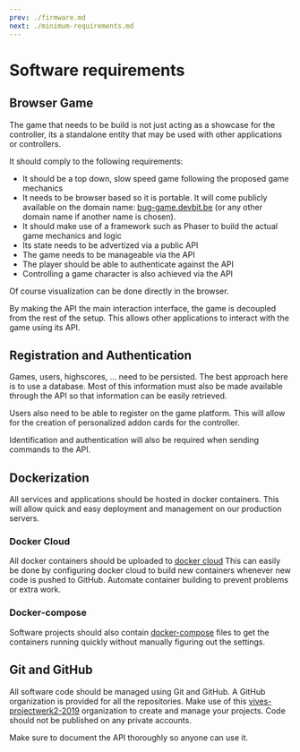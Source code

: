 ```yaml
---
prev: ./firmware.md
next: ./minimum-requirements.md
---
```


# Software requirements

## Browser Game

The game that needs to be build is not just acting as a showcase for the controller, its a standalone entity that may be used with other applications or controllers.

It should comply to the following requirements:

* It should be a top down, slow speed game following the proposed game mechanics
* It needs to be browser based so it is portable. It will come publicly available on the domain name: [bug-game.devbit.be](https://bug-game.devbit.be) (or any other domain name if another name is chosen).
* It should make use of a framework such as Phaser to build the actual game mechanics and logic
* Its state needs to be advertized via a public API
* The game needs to be manageable via the API
* The player should be able to authenticate against the API
* Controlling a game character is also achieved via the API

Of course visualization can be done directly in the browser.

By making the API the main interaction interface, the game is decoupled from the rest of the setup. This allows other applications to interact with the game using its API.

## Registration and Authentication

Games, users, highscores, ... need to be persisted. The best approach here is to use a database. Most of this information must also be made available through the API so that information can be easily retrieved.

Users also need to be able to register on the game platform. This will allow for the creation of personalized addon cards for the controller.

Identification and authentication will also be required when sending commands to the API.

## Dockerization

All services and applications should be hosted in docker containers. This will allow quick and easy deployment and management on our production servers.

### Docker Cloud

All docker containers should be uploaded to [docker cloud](https://hub.docker.com/) This can easily be done by configuring docker cloud to build new containers whenever new code is pushed to GitHub. Automate container building to prevent problems or extra work.

### Docker-compose

Software projects should also contain [docker-compose](https://docs.docker.com/compose/) files to get the containers running quickly without manually figuring out the settings.

## Git and GitHub

All software code should be managed using Git and GitHub. A GitHub organization is provided for all the repositories. Make use of this [vives-projectwerk2-2019](https://github.com/vives-projectwerk2-2019) organization to create and manage your projects. Code should not be published on any private accounts.

Make sure to document the API thoroughly so anyone can use it.